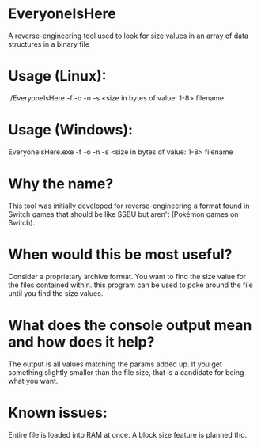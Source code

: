 # EveryoneIsHere
A reverse-engineering tool used to look for size values in an array of data structures in a binary file

# Usage (Linux):
./EveryoneIsHere -f <frequency in bytes of value> -o <starting offset of values> -n <number of values> -s <size in bytes of value: 1-8> filename

# Usage (Windows):
EveryoneIsHere.exe -f <frequency in bytes of value> -o <starting offset of values> -n <number of values> -s <size in bytes of value: 1-8> filename

# Why the name?
This tool was initially developed for reverse-engineering a format found in Switch games that should be like SSBU but aren't (Pokémon games on Switch).

# When would this be most useful?
Consider a proprietary archive format.  You want to find the size value for the files contained within.  this program can be used to poke around the file until you find the size values.

# What does the console output mean and how does it help?
The output is all values matching the params added up.  If you get something slightly smaller than the file size, that is a candidate for being what you want.

# Known issues:
Entire file is loaded into RAM at once.  A block size feature is planned tho.
